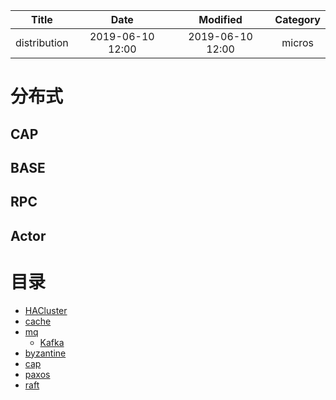 | Title                | Date             | Modified         | Category          |
|:--------------------:|:----------------:|:----------------:|:-----------------:|
| distribution              | 2019-06-10 12:00 | 2019-06-10 12:00 | micros            |



# 分布式


## CAP

## BASE



## RPC




## Actor








# 目录

- [HACluster](./hacluster.md)
- [cache](./cache.md)
- [mq](./mq/index.md)
    - [Kafka](./mq/kafka.md)
- [byzantine](./byzantine.md)
- [cap](./cap.md)
- [paxos](./paxos.md)
- [raft](./raft.md)